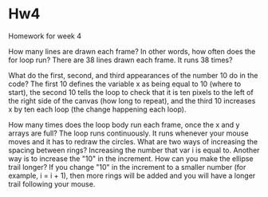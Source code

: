 # Hw4
Homework for week 4

How many lines are drawn each frame? In other words, how often does the for loop run?
There are 38 lines drawn each frame. It runs 38 times?

What do the first, second, and third appearances of the number 10 do in the code?
The first 10 defines the variable x as being equal to 10 (where to start), the second 10 tells the loop to check that it is ten pixels to the left of the right side of the canvas (how long to repeat), and the third 10 increases x by ten each loop (the change happening each loop).

How many times does the loop body run each frame, once the x and y arrays are full?
The loop runs continuously. It runs whenever your mouse moves and it has to redraw the circles. 
What are two ways of increasing the spacing between rings?
Increasing the number that var i is equal to. Another way is to increase the "10" in the increment. 
How can you make the ellipse trail longer?
If you change "10" in the increment to a smaller number (for example, i = i + 1), then more rings will be added and you will have a longer trail following your mouse. 
